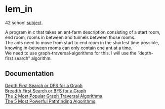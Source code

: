 # lem_in
42 school [subject](https://cdn.intra.42.fr/pdf/pdf/81328/en.subject.pdf).

A program in c that takes an ant-farm description consisting of a start room, end room, rooms in between and tunnels between those rooms.<br>
The ants need to move from start to end room in the shortest time possible, knowing in-between rooms can only contain one ant at a time.<br>
We need to use graph-traversal-algorithms for this. I will use the “depth-first search” algorithm. 

## Documentation
[Depth First Search or DFS for a Graph](https://www.geeksforgeeks.org/depth-first-search-or-dfs-for-a-graph/)<br>
[Breadth First Search or BFS for a Graph](https://www.geeksforgeeks.org/breadth-first-search-or-bfs-for-a-graph/)<br>
[The 2 Most Popular Graph Traversal Algorithms](https://www.graphable.ai/blog/best-graph-traversal-algorithms/)<br>
[The 5 Most Powerful Pathfinding Algorithms](https://www.graphable.ai/blog/pathfinding-algorithms/)
